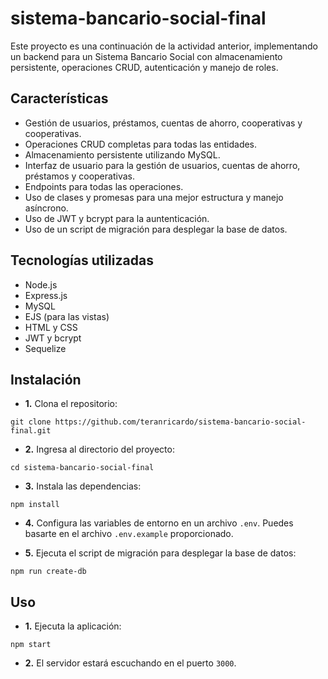 # sistema-bancario-social-final
Este proyecto es una continuación de la actividad anterior, implementando un backend para un Sistema Bancario Social con almacenamiento persistente, operaciones CRUD, autenticación y manejo de roles.

## Características
- Gestión de usuarios, préstamos, cuentas de ahorro, cooperativas y cooperativas.
- Operaciones CRUD completas para todas las entidades.
- Almacenamiento persistente utilizando MySQL.
- Interfaz de usuario para la gestión de usuarios, cuentas de ahorro, préstamos y cooperativas.
- Endpoints para todas las operaciones.
- Uso de clases y promesas para una mejor estructura y manejo asíncrono.
- Uso de JWT y bcrypt para la auntenticación.
- Uso de un script de migración para desplegar la base de datos.

## Tecnologías utilizadas
- Node.js
- Express.js
- MySQL
- EJS (para las vistas)
- HTML y CSS
- JWT y bcrypt
- Sequelize

## Instalación
- **1.** Clona el repositorio:
```
git clone https://github.com/teranricardo/sistema-bancario-social-final.git
```
- **2.**  Ingresa al directorio del proyecto:
```
cd sistema-bancario-social-final
```
- **3.**  Instala las dependencias:
```
npm install
```
- **4.** Configura las variables de entorno en un archivo `.env`. Puedes basarte en el archivo `.env.example` proporcionado.

- **5.** Ejecuta el script de migración para desplegar la base de datos:
```
npm run create-db
```

## Uso
- **1.** Ejecuta la aplicación: 
```
npm start
```
- **2.**  El servidor estará escuchando en el puerto `3000`.
